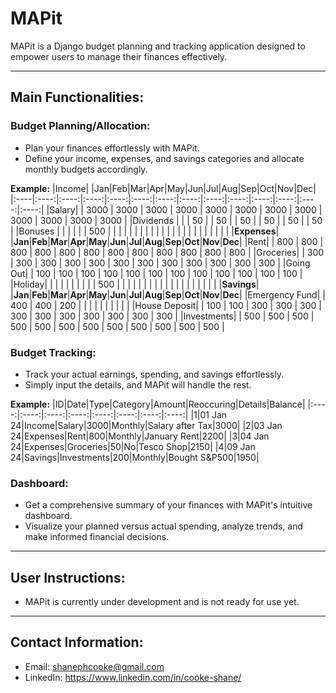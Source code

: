 # MAPit
MAPit is a Django budget planning and tracking application designed to empower users to manage their finances effectively.

***
## Main Functionalities:

### Budget Planning/Allocation:
- Plan your finances effortlessly with MAPit. 
- Define your income, expenses, and savings categories and allocate monthly budgets accordingly.

**Example:**
|Income| |Jan|Feb|Mar|Apr|May|Jun|Jul|Aug|Sep|Oct|Nov|Dec|
|:----|:----:|:----:|:----:|:----:|:----:|:----:|:----:|:----:|:----:|:----:|:----:|:----:|:----:|
|Salary| | 3000 | 3000 | 3000 | 3000 | 3000 | 3000 | 3000 | 3000 | 3000 | 3000 | 3000 | 3000 |
|Dividends | | | 50 | | 50 | | 50 | | 50 | | 50 | | 50 |
|Bonuses  | | | | | | 500 | | | | | | | |
|  | | | | | |  | | | | | | | |
|**Expenses**| |**Jan**|**Feb**|**Mar**|**Apr**|**May**|**Jun**|**Jul**|**Aug**|**Sep**|**Oct**|**Nov**|**Dec**|
|Rent| | 800 | 800 | 800 | 800 | 800 | 800 | 800 | 800 | 800 | 800 | 800 | 800 |
|Groceries| | 300 | 300 | 300 | 300 | 300 | 300 | 300 | 300 | 300 | 300 | 300 | 300 |
|Going Out| | 100 | 100 | 100 | 100 | 100 | 100 | 100 | 100 | 100 | 100 | 100 | 100 |
|Holiday| | | | | | | | | | 500 | | | |
|  | | | | | |  | | | | | | | |
|**Savings**| |**Jan**|**Feb**|**Mar**|**Apr**|**May**|**Jun**|**Jul**|**Aug**|**Sep**|**Oct**|**Nov**|**Dec**|
|Emergency Fund| | 400 | 400 | 200 | | | | | | | | | |
|House Deposit| | 100 | 100 | 300 | 300 | 300 | 300 | 300 | 300 | 300 | 300 | 300 | 300 |
|Investments| | 500 | 500 | 500 | 500 | 500 | 500 | 500 | 500 | 500 | 500 | 500 | 500 |
 

### Budget Tracking:
- Track your actual earnings, spending, and savings effortlessly.
- Simply input the details, and MAPit will handle the rest.

**Example:**
|ID|Date|Type|Category|Amount|Reoccuring|Details|Balance|
|:----:|:----:|:----:|:----:|:----:|:----:|:----:|:----:|
|1|01 Jan 24|Income|Salary|3000|Monthly|Salary after Tax|3000|
|2|03 Jan 24|Expenses|Rent|800|Monthly|January Rent|2200|
|3|04 Jan 24|Expenses|Groceries|50|No|Tesco Shop|2150|
|4|09 Jan 24|Savings|Investments|200|Monthly|Bought S&P500|1950|


### Dashboard:
- Get a comprehensive summary of your finances with MAPit's intuitive dashboard.
- Visualize your planned versus actual spending, analyze trends, and make informed financial decisions.

***
## User Instructions:
- MAPit is currently under development and is not ready for use yet.

***
## Contact Information:
- Email: shanephcooke@gmail.com
- LinkedIn: https://www.linkedin.com/in/cooke-shane/
